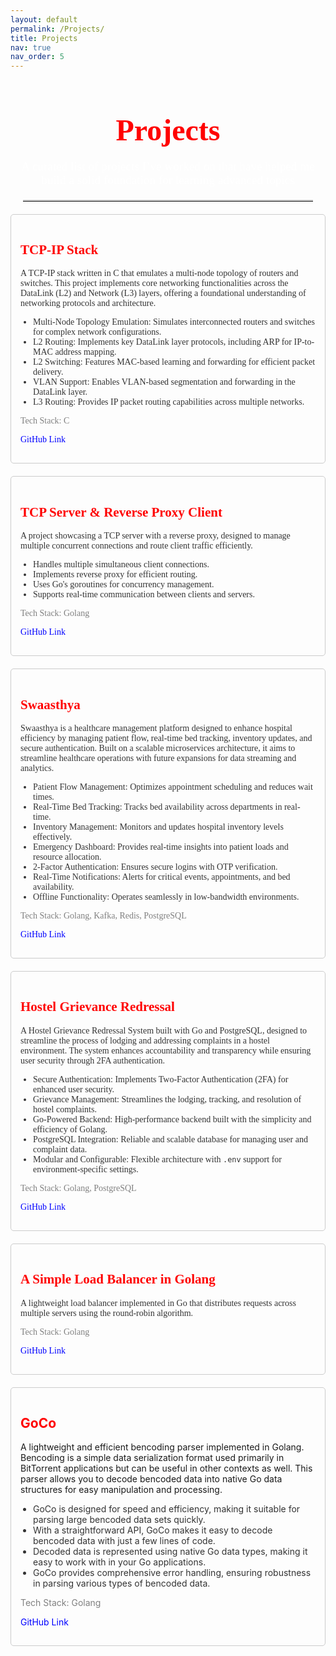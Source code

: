 ```yaml
---
layout: default
permalink: /Projects/
title: Projects
nav: true
nav_order: 5
---
```


<div style="text-align: center; font-family: 'Glyphicons Halflings';">
  <h1 style="font-size: 3rem; color: red; margin-bottom: 10px;">Projects</h1>
  <p style="font-size: 1.2rem; color: white;">
A curated list of projects I’ve worked on that have helped me build a solid foundation for learning advanced topics  </p>
</div>

<hr style="border: 0; border-top: 2px solid #ccc; margin: 20px 20px;">

<div style="font-family: 'Glyphicons Halflings'; color: #333;">
  <!-- Project 1 -->
  <div style="margin-bottom: 20px; border: 1px solid #ccc; padding: 15px; border-radius: 5px;">
    <h2 style="color: red;">TCP-IP Stack</h2>
    <p>
      A TCP-IP stack written in C that emulates a multi-node topology of routers and switches. This project implements core networking functionalities across the DataLink (L2) and Network (L3) layers, offering a foundational understanding of networking protocols and architecture.
    </p>
    <ul style="margin: 10px 0; padding-left: 20px;">
      <li>Multi-Node Topology Emulation: Simulates interconnected routers and switches for complex network configurations.</li>
      <li>L2 Routing: Implements key DataLink layer protocols, including ARP for IP-to-MAC address mapping.</li>
      <li>L2 Switching: Features MAC-based learning and forwarding for efficient packet delivery.</li>
      <li>VLAN Support: Enables VLAN-based segmentation and forwarding in the DataLink layer.</li>
      <li>L3 Routing: Provides IP packet routing capabilities across multiple networks.</li>
    </ul>
    <p style="color: grey;">Tech Stack: C</p>
    <p><a href="https://github.com/adityjoshi/tcp-ip-stack" style="color: blue; text-decoration: none;">GitHub Link</a></p>
  </div>

  <!-- Project 2 -->
  <div style="margin-bottom: 20px; border: 1px solid #ccc; padding: 15px; border-radius: 5px;">
    <h2 style="color: red;">TCP Server & Reverse Proxy Client</h2>
    <p>
      A project showcasing a TCP server with a reverse proxy, designed to manage multiple concurrent connections and route client traffic efficiently.
    </p>
    <ul style="margin: 10px 0; padding-left: 20px;">
      <li>Handles multiple simultaneous client connections.</li>
      <li>Implements reverse proxy for efficient routing.</li>
      <li>Uses Go's goroutines for concurrency management.</li>
      <li>Supports real-time communication between clients and servers.</li>
    </ul>
    <p style="color: grey;">Tech Stack: Golang</p>
    <p><a href="https://github.com/adityjoshi/tcp" style="color: blue; text-decoration: none;">GitHub Link</a></p>
  </div>

  <!-- Project 3 -->
  <div style="margin-bottom: 20px; border: 1px solid #ccc; padding: 15px; border-radius: 5px;">
    <h2 style="color: red;">Swaasthya</h2>
    <p>
      Swaasthya is a healthcare management platform designed to enhance hospital efficiency by managing patient flow, real-time bed tracking, inventory updates, and secure authentication. Built on a scalable microservices architecture, it aims to streamline healthcare operations with future expansions for data streaming and analytics.
    </p>
    <ul style="margin: 10px 0; padding-left: 20px;">
      <li>Patient Flow Management: Optimizes appointment scheduling and reduces wait times.</li>
      <li>Real-Time Bed Tracking: Tracks bed availability across departments in real-time.</li>
      <li>Inventory Management: Monitors and updates hospital inventory levels effectively.</li>
      <li>Emergency Dashboard: Provides real-time insights into patient loads and resource allocation.</li>
      <li>2-Factor Authentication: Ensures secure logins with OTP verification.</li>
      <li>Real-Time Notifications: Alerts for critical events, appointments, and bed availability.</li>
      <li>Offline Functionality: Operates seamlessly in low-bandwidth environments.</li>
    </ul>
    <p style="color: grey;">Tech Stack: Golang, Kafka, Redis, PostgreSQL</p>
    <p><a href="https://github.com/adityjoshi/swaasthya" style="color: blue; text-decoration: none;">GitHub Link</a></p>
  </div>

  <!-- Project 4 -->
  <div style="margin-bottom: 20px; border: 1px solid #ccc; padding: 15px; border-radius: 5px;">
    <h2 style="color: red;">Hostel Grievance Redressal</h2>
    <p>
      A Hostel Grievance Redressal System built with Go and PostgreSQL, designed to streamline the process of lodging and addressing complaints in a hostel environment. The system enhances accountability and transparency while ensuring user security through 2FA authentication.
    </p>
    <ul style="margin: 10px 0; padding-left: 20px;">
      <li>Secure Authentication: Implements Two-Factor Authentication (2FA) for enhanced user security.</li>
      <li>Grievance Management: Streamlines the lodging, tracking, and resolution of hostel complaints.</li>
      <li>Go-Powered Backend: High-performance backend built with the simplicity and efficiency of Golang.</li>
      <li>PostgreSQL Integration: Reliable and scalable database for managing user and complaint data.</li>
      <li>Modular and Configurable: Flexible architecture with <code>.env</code> support for environment-specific settings.</li>
    </ul>
    <p style="color: grey;">Tech Stack: Golang, PostgreSQL</p>
    <p><a href="https://github.com/adityjoshi/GoCo" style="color: blue; text-decoration: none;">GitHub Link</a></p>
  </div>

  <!-- Project 5 -->
  <div style="margin-bottom: 20px; border: 1px solid #ccc; padding: 15px; border-radius: 5px;">
    <h2 style="color: red;">A Simple Load Balancer in Golang</h2>
    <p>
      A lightweight load balancer implemented in Go that distributes requests across multiple servers using the round-robin algorithm.
    </p>
    <p style="color: grey;">Tech Stack: Golang</p>
    <p><a href="https://github.com/adityjoshi/GoLB" style="color: blue; text-decoration: none;">GitHub Link</a></p>
  </div>
</div>
<div style="margin-bottom: 20px; border: 1px solid #ccc; padding: 15px; border-radius: 5px;">
  <h2 style="color: red;">GoCo</h2>
  <p>
    A lightweight and efficient bencoding parser implemented in Golang. Bencoding is a simple data serialization format used primarily in BitTorrent applications but can be useful in other contexts as well. This parser allows you to decode bencoded data into native Go data structures for easy manipulation and processing.
  </p>
  <ul style="margin: 10px 0; padding-left: 20px; color: #333;">
    <li>GoCo is designed for speed and efficiency, making it suitable for parsing large bencoded data sets quickly.</li>
    <li>With a straightforward API, GoCo makes it easy to decode bencoded data with just a few lines of code.</li>
    <li>Decoded data is represented using native Go data types, making it easy to work with in your Go applications.</li>
    <li>GoCo provides comprehensive error handling, ensuring robustness in parsing various types of bencoded data.</li>
  </ul>
  <p style="color: grey;">Tech Stack: Golang</p>
  <p>
    <a href="https://github.com/adityjoshi/GoCo" style="color: blue; text-decoration: none;">GitHub Link</a>
  </p>
</div>


